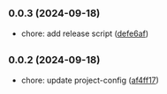 ## <small>0.0.3 (2024-09-18)</small>

* chore: add release script ([defe6af](https://github.com/novlan1/uni-plugin-light/commits/defe6af))



## <small>0.0.2 (2024-09-18)</small>

* chore: update project-config ([af4ff17](https://github.com/novlan1/uni-plugin-light/commits/af4ff17))



